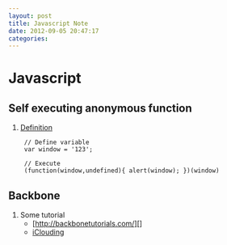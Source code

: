 ```yaml
---
layout: post
title: Javascript Note
date: 2012-09-05 20:47:17
categories:
---
```

Javascript
======
Self executing anonymous function
------
1. [Definition][]  

		// Define variable
		var window = '123';

		// Execute
		(function(window,undefined){ alert(window); })(window)

[Definition]: http://briancrescimanno.com/2009/09/24/how-self-executing-anonymous-functions-work/  

Backbone
------
1. Some tutorial
	- [http://backbonetutorials.com/][]
	- [iClouding][]

[http://backbonetutorials.com/]: http://backbonetutorials.com/	
[iClouding]: http://www.icoding.co/2012/05/backbonejs.html
